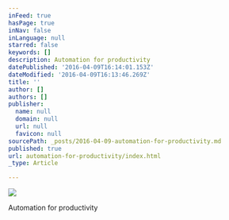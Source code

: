 ```yaml
---
inFeed: true
hasPage: true
inNav: false
inLanguage: null
starred: false
keywords: []
description: Automation for productivity
datePublished: '2016-04-09T16:14:01.153Z'
dateModified: '2016-04-09T16:13:46.269Z'
title: ''
author: []
authors: []
publisher:
  name: null
  domain: null
  url: null
  favicon: null
sourcePath: _posts/2016-04-09-automation-for-productivity.md
published: true
url: automation-for-productivity/index.html
_type: Article

---
```

![](https://the-grid-user-content.s3-us-west-2.amazonaws.com/bb949636-9ad7-4a04-beb5-46fbc09d922e.jpg)

Automation for productivity